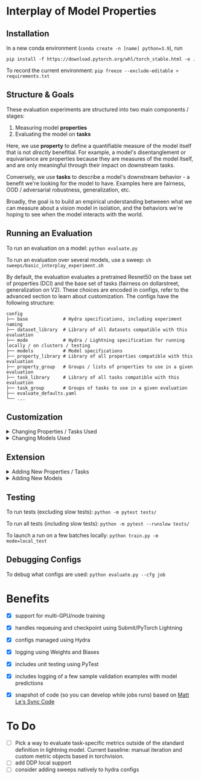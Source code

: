 # Interplay of Model Properties

## Installation
In a new conda environment (`conda create -n [name] python=3.9`), run

`pip install -f https://download.pytorch.org/whl/torch_stable.html -e .`

To record the current environment: `pip freeze --exclude-editable > requirements.txt`

## Structure & Goals
These evaluation experiments are structured into two main components / stages:
1) Measuring model **properties**
2) Evaluating the model on **tasks**

Here, we use **property** to define a quantifiable measure of the model itself that is not *directly* benefitial. For example, a model's disentanglement or equivariance are properties because they are measures of the model itself, and are only meaningful through their impact on downstream tasks. 

Conversely, we use **tasks** to describe a model's downstream behavior - a benefit we're looking for the model to have. Examples here are fairness, OOD / adversarial robustness, generalization, etc. 

Broadly, the goal is to build an empirical understanding betweeen what we can measure about a vision model in isolation, and the behaviors we're hoping to see when the model interacts with the world. 

## Running an Evaluation
To run an evaluation on a model: `python evaluate.py`

To run an evaluation over several models, use a sweep: `sh sweeps/basic_interplay_experiment.sh`

By default, the evaluation evaluates a pretrained Resnet50 on the base set of properties (DCI) and the base set of tasks (fairness on dollarstreet, generalization on V2). These choices are encoded in configs, refer to the advanced section to learn about customization. The configs have the following structure: 

    config
    ├── base             # Hydra specifications, including experiment naming
    ├── dataset_library  # Library of all datasets compatible with this evaluation           
    ├── mode             # Hydra / Lightning specification for running locally / on clusters / testing
    ├── models           # Model specifications
    ├── property_library # Library of all properties compatible with this evaluation
    ├── property_group   # Groups / lists of properties to use in a given evaluation
    ├── task_library     # Library of all tasks compatible with this evaluation
    ├── task_group       # Groups of tasks to use in a given evaluation    
    ├── evaluate_defaults.yaml 
    └── ...


## Customization
<details>
  <summary> Changing Properties / Tasks Used </summary>

#### To change which properties are measured: 
- Option 1: Alter the list of properties in `config/property_group/base`
     ``` 
    config/property_group/base.yaml

      properties: [DCI, <property_name_here>]
    ```
  
- Option 2: create a new property group (make a new config file, ex: `config/property_group/new_property_group`, and specify it in `evaluate_defaults.yaml`
     ``` 
    config/property_group/new_property_group.yaml

      properties: [<property_name_here>]
    ```

    ``` 
    config/evaluate_defaults.yaml

      property_group: <new_property_group>
    ```

#### To change which tasks are evaluated: 
- Option 1: Alter the list of tasks in `config/task_group/base`
    ``` 
    config/task_group/base.yaml

      properties: [generalization_v2, <task_name_here>]
    ```
- Option 2: create a new task group (make a new config file, ex: `config/task_group/new_task_group`, and specify it in `evaluate_defaults.yaml`
    ``` 
    config/task_group/new_task_group.yaml

      tasks: [<task_name_here>]
    ```

    ``` 
    config/evaluate_defaults.yaml

      task_group: <new_task_group>
    ```
  
  </details>
  
  <details>
  <summary> Changing Models Used </summary>
  
#### To change which model(s) are used: 
- For non-sweep experiments, change the model in `evaluate_defaults.yaml`. You can find supported models in `config/models/`
    ``` 
    config/evaluate_defaults.yaml

      model: chosen_model
    ```
- For sweeps: change the models list in your sweep file directly, e.g. in `sh sweeps/basic_interplay_experiment.sh`
    ``` 
    sweeps/basic_interplay_experiment.yaml

      python evaluate.py -m model=resnet101,resnet18,chosen_model \
    ```   
    
</details>

## Extension
<details>
  <summary> Adding New Properties / Tasks </summary>
  
#### To add a new property: 
1) Add a config object to the property library found in `config/property_library/all.yaml` under the appropriate subsection
    ``` 
    config/property_library/all.yaml
      
      new_property_name: 
          _target_: properties.<property_type>.<class>
          logging_name: '<new_property_name>'
          dataset_names: [<dataset_name>]
    ```
2) Add the property name to the desired property_group (e.g. change 'properties' in `config/property_group/base.yaml` to include the new property)
    ``` 
    config/property_group/base.yaml

      properties: [dci, <new_property_name>]
    ```
3) Add a python class for a new property in `properties/<category>.py` (e.g. `properties/equivariance.py`), inheriting the `Property` class. The property object must return a dict[str: float] of measurements to be saved manually in a CSV.
    ``` 
    properties/<property_type>.py
        
      class NewPropertyName(Property):
        """Example Property Description"""

        def __init__(self, logging_name: str, dataset_names: list[str]):
            super().__init__(logging_name, dataset_names)

        def measure(
            self,
            config: DictConfig,
            model: ClassifierModule,
            trainer: pl.Trainer,
        ):
            #### Insert Calculation Here #### 
            # Log like this: trainer.logger.experiment.log({self.logging_name: 13})
            return {self.logging_name: 13}
    ```

#### To add a new task: 
For commented example, see the StandardEval task found in tasks/generalization.py 
1) Add a config object to the task library found in `config/task_library/all.yaml` under the appropriate subsection
     ``` 
    config/task_library/all.yaml
      
      new_task_name: 
          _target_: tasks.<task_type>.<class>
          logging_name: '<new_task_name>'
          dataset_names: ['<dataset_name>']
          metrics: ['AUC']
    ```
2) Add the task name to the desired task_group (e.g. change 'properties' in `config/task_group/base.yaml` to include the new task)
     ``` 
    config/task_group/base.yaml

      tasks: [generalization_v2, <new_task_name>]
    ```
3) Add a python class for a new task in `tasks/<category>.py` (e.g. `tasks/fairness.py`), inheriting the `Task` class.The task object must return a dict[str: float] of measurements to be saved manually in a CSV.

    ``` 
    tasks/<task_type>.py
        
      class NewTaskName(Task):
        def __init__(self, dataset_names: list[str], metrics: list, logging_name: str):
            super().__init__(dataset_names, metrics, logging_name)

        def evaluate(self, config: DictConfig, model: ClassifierModule, trainer: pl.Trainer):
            # Log like this:
            # trainer.logger.experiment.log(
                {self.logging_name + "_" + metric_name]}
            #)
            return

    ```
    
  </details>

<details>
    
  <summary> Adding New Models </summary>

  #### To add a new model: 
1) Add a config yaml file in `config/models/<new_model>.yaml` with a 'model_name' and a 'module' key that maps to the model target.
     ``` 
    config/models/<new_model>.yaml

        # @package _global_
        model_name: new_model_name

        module: 
          _target_: models.<model_architecture>.<file_name>.<class>
          learning_rate: 1e-4
          optimizer: adam

    ```
2) Add the model name to either `evaluate_defaults.yaml` or the sweep to include it in your run. 
    ``` 
    config/evaluate_defaults.yaml

      model: new_model_name
    ```
3) Add a python class for a new model in `models/<architecture_folder>/<new_model>.py` (e.g. `models/resnet/resnet.py`) that inherits the Classifier module. You can either keep all the models for a given architecture in one script, or separate them out into distinct files if there's more detailed implementation. Just make sure your the config target matches the path you use!
    
    ``` 
    models/<architecture_folder>/<new_model>.py
        
        from base_model import ClassifierModule
        
        class NewModelName(ClassifierModule):
            def __init__(
                self,
                timm_name: str = "",
                checkpoint_url: str = "",
            ):
                super().__init__(
                    timm_name=timm_name,
                    checkpoint_url=checkpoint_url
                )
            
            # Optional 
            def load_backbone(self):
                model = <something>
  
                return model

    ```
    
  </details>

  
## Testing
To run tests (excluding slow tests): `python -m pytest tests/`

To run all tests (including slow tests): `python -m pytest --runslow tests/`

To launch a run on a few batches locally: `python train.py -m mode=local_test`

## Debugging Configs
To debug what configs are used: `python evaluate.py --cfg job`


# Benefits

- [x] support for multi-GPU/node training
- [x] handles requeuing and checkpoint using Submit/PyTorch Lightning
- [x] configs managed using Hydra
- [x] logging using Weights and Biases
- [x] includes unit testing using PyTest
- [x] includes logging of a few sample validation examples with model predictions
- [x] snapshot of code (so you can develop while jobs runs) based on [Matt Le's Sync Code](https://fb.workplace.com/groups/airesearchinfrausers/posts/1774890499334188/?comment_id=1774892729333965&reply_comment_id=1775084782648093)



# To Do
- [ ] Pick a way to evaluate task-specific metrics outside of the standard definition in lightning model. Current baseline: manual iteration and custom metric objects based in torchvision. 
- [ ] add DDP local support
- [ ] consider adding sweeps natively to hydra configs
